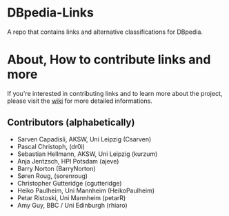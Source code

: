 DBpedia-Links
=============
A repo that contains links and alternative classifications for DBpedia.

# About, How to contribute links and more

If you're interested in contributing links and to learn more about the project, please visit the [wiki](https://github.com/dbpedia/links/wiki) for more detailed informations. 

## Contributors (alphabetically)

- Sarven Capadisli, AKSW, Uni Leipzig (Csarven)
- Pascal Christoph, (dr0i)
- Sebastian Hellmann, AKSW, Uni Leipzig (kurzum)
- Anja Jentzsch, HPI Potsdam (ajeve)
- Barry Norton (BarryNorton)
- Søren Roug, (sorenroug)
- Christopher Gutteridge (cgutteridge)
- Heiko Paulheim, Uni Mannheim (HeikoPaulheim)
- Petar Ristoski, Uni Mannheim (petarR)
- Amy Guy, BBC / Uni Edinburgh (rhiaro)
 
